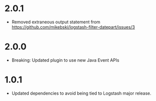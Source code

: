 # 2.0.1
  - Removed extraneous output statement from
    https://github.com/mikebski/logstash-filter-datepart/issues/3

# 2.0.0
  - Breaking: Updated plugin to use new Java Event APIs

# 1.0.1 
  - Updated dependencies to avoid being tied to Logstash major release.
